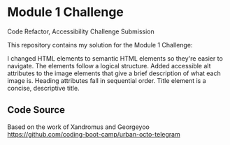 # Module 1 Challenge

Code Refactor, Accessibility Challenge Submission

This repository contains my solution for the Module 1 Challenge:


  I changed HTML elements to semantic HTML elements so they're easier to navigate.
The elements follow a logical structure.  Added accessible alt attributes to the image 
elements that give a brief description of what each image is.  Heading attributes fall 
in sequential order.  Title element is a concise, descriptive title.


## Code Source

Based on the work of Xandromus and Georgeyoo https://github.com/coding-boot-camp/urban-octo-telegram
